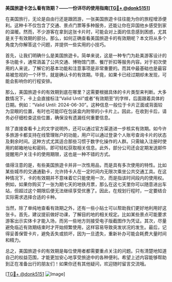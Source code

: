 **美国旅遊卡怎么看有效期？——一份详尽的使用指南[[TG💪+ @donk5151](https://t.me/s/donk5151)]**

在美国旅行，无论是自由行还是跟团游，一张美国旅遊卡往往能为你的旅程增添便利。这种卡不仅包含了交通、景点门票等多种服务，还能让你在异国他乡感受到家的温暖。然而，不少游客在拿到这张卡片时，可能会对上面的信息感到困惑，尤其是关于有效期的部分。那么，如何正确查看美国旅遊卡的有效期呢？本文将从多个角度为你解答这个问题，并提供一些实用的小技巧。

首先，让我们明确什么是美国旅遊卡。简单来说，这是一种专门为赴美游客设计的多功能卡，通常涵盖了公共交通、博物馆门票、餐厅折扣等服务内容。对于初次使用的人来说，了解它的基本功能和注意事项是非常重要的。而其中最基础也是最容易被忽视的一个环节，就是确认卡的有效期。毕竟，如果卡已经过期却未发现，可能会影响你的行程安排。

那么，美国旅遊卡的有效期到底在哪里？这需要根据具体的卡片类型来判断。大多数情况下，卡上会直接标注“Valid Until”或者“有效期至”的字样，后面跟着具体的日期。例如：“Valid Until: 2024-06-30”。这种信息一般位于卡片正面或背面较为显眼的位置，有时也可能印在包装盒内附带的小卡片上。因此，在收到卡后，请务必仔细检查这些位置，确保没有遗漏任何重要信息。

除了直接查看卡上的文字说明外，还可以通过官方渠道进一步核实有效期。如今许多旅游卡都支持在线管理账户的功能，用户可以通过登录个人账号查询卡片的状态及剩余时间。这种方式尤其适合那些习惯于数字化操作的人群。只需输入注册时使用的邮箱地址和密码，即可轻松获取相关信息。此外，部分公司还会定期发送邮件提醒用户关注卡的使用期限，这也是一种不错的方式。

值得注意的是，有些美国旅遊卡并非一次性用品，而是具有多次使用的特性。比如某些城市的交通通勤卡，允许持卡人在一定时间内无限次乘坐公共交通工具。在这种情况下，卡的有效期并不意味着它只能使用一次，而是指该时间段内的使用权。例如，如果你购买了一张为期七天的地铁月票，那么在这七天里你可以随意进出车站，但超过这个期限后便无法继续享受优惠了。因此，在规划行程时，一定要结合实际需求选择合适的卡种。

当然，除了单纯地查看有效期之外，还有一些小贴士可以帮助我们更好地利用好这张卡。首先，建议提前做好功课，了解目的地的相关规定。比如某些景点可能要求游客出示实体卡才能入场，而另一些地方则接受电子版截图作为凭证。其次，尽量避免临近有效期结束时才开始频繁使用，这样容易导致突发状况的发生。最后，记得妥善保管卡片，避免丢失或损坏，因为一旦遗失，重新补办可能会耗费大量时间和精力。

总之，美国旅遊卡的有效期是每位使用者都需要重点关注的问题。只有清楚地知道自己的权益范围，才能更加安心地享受旅途中的各种便利。希望上述内容能够帮助到正在准备出行的朋友们！如果你还有其他疑问，欢迎随时留言交流哦。

[[TG💪+ @donk5151](https://t.me/s/donk5151) ![Image](https://i.postimg.cc/rwNCRYN7/Snipaste-2025-04-30-17-27-05.png)]